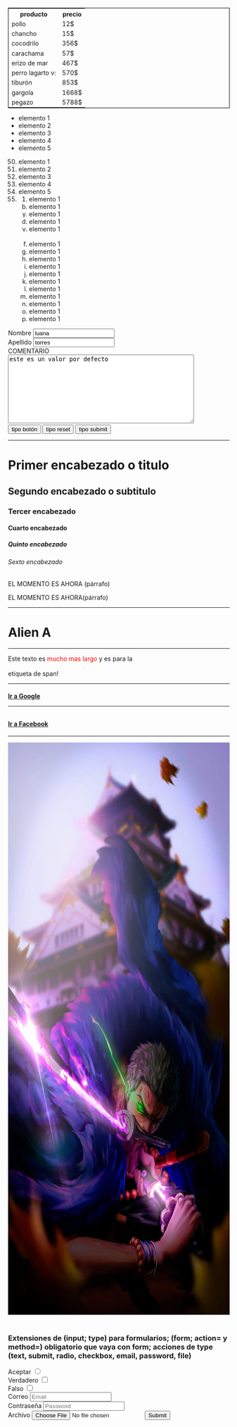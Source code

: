 <!DOCTYPE html>
<html>
<head>
    <title>mi primera web</title>
<head>
<body>
<table style="border: 1px solid black;">
<tr>
   <th>producto</th>
   <th>precio</th>
</tr>
<tr>
   <td>pollo</td>
   <td>12$</td>
</tr>
<tr>
   <td>chancho</td>
   <td>15$</td>
</tr>
<tr>
   <td>cocodrilo</td>
   <td>356$</td>
</tr>
<tr>
   <td>carachama</td>
   <td>57$</td>
</tr>
<tr>
   <td>erizo de mar</td>
   <td>467$</td>
</tr>
<tr>
   <td>perro lagarto v:</td>
   <td>570$</td>
</tr>
<tr>
   <td>tiburón</td>
   <td>853$</td>
</tr>
<tr>
   <td>gargola</td>
   <td>1668$</td>
</tr>
<tr>
   <td>pegazo</td>
   <td>5788$</td>
</tr>
</table>
<!--ul es lista no ordenada-->
  <ul>
    <li>elemento 1</li>
    <li>elemento 2</li>
    <li>elemento 3</li>
    <li>elemento 4</li>
    <li>elemento 5</li>
  </ul>
<!--ul es lista ordenada-->
  <ol>
    <li value="50">elemento 1</li>
    <li>elemento 2</li>
    <li>elemento 3</li>
    <li>elemento 4</li>
    <li>elemento 5</li>
    <li>
     <ol>
       <li>elemento 1</li>
       <li style="list-style-type: lower-alpha;">elemento 1</li>
       <li style="list-style-type: lower-greek;">elemento 1</li>
       <li style="list-style-type: lower-latin;">elemento 1</li>
       <li style="list-style-type: lower-roman;">elemento 1</li><br>
       <li style="list-style-type: lower-alpha;">elemento 1</li>
       <li style="list-style-type: lower-alpha;">elemento 1</li>       
       <li style="list-style-type: lower-alpha;">elemento 1</li>
       <li style="list-style-type: lower-alpha;">elemento 1</li>
       <li style="list-style-type: lower-alpha;">elemento 1</li>       
       <li style="list-style-type: lower-alpha;">elemento 1</li>
       <li style="list-style-type: lower-alpha;">elemento 1</li>
       <li style="list-style-type: lower-alpha;">elemento 1</li>
       <li style="list-style-type: lower-alpha;">elemento 1</li>
       <li style="list-style-type: lower-alpha;">elemento 1</li>
       <li style="list-style-type: lower-alpha;">elemento 1</li>
     </ol>
    </li>
  </ol>
    <form action="/formulario.php" method="POST">
    <label for="Nombre">Nombre</label>
    <input value="luana" type="text" id="Nombre" name="nombre" placeholder="Nombre"/>
      <br>
    <label for="Apellido">Apellido</label>
    <input value="torres" type="text" id="apellido" name="apellido" placeholder="Apellido"/>
    <br>
    <label for="comentario">COMENTARIO</label><br>
    <textarea cols="50" rows="10" id="comentario" placeholder="comentario" name="comentario">este es un valor por defecto</textarea>
    <br>
    <button type="button">tipo botón</button>
    <button type="reset">tipo reset</button>
    <button type="submit">tipo submit</button>
    </form>
    <hr>
    <h1>Primer encabezado o titulo</h1>
    <h2>Segundo encabezado o subtitulo</h2>
    <h3>Tercer encabezado</h3>
    <h4>Cuarto encabezado</h4>
    <h5>Quinto encabezado</h5>
    <h6>Sexto encabezado</h6>
    <p>EL MOMENTO ES AHORA (párrafo)</p>
    <p>EL MOMENTO ES AHORA(párrafo)</p>
    <hr>
    <h1>Alien A</h1>
    <hr>
    <p>
    Este texto es<span style="color: red"> mucho mas largo</span> y es para la<br><br> etiqueta de span!
    </p>
    <!--Este texto es un COMENTARIO y nova aparecer en el explorador-->
    <hr>
     <h4>
    <a href="https://www.google.com.pe">Ir a Google</a>
    <br>
    <hr>
    <br>
    <a target="_blank" href="https://www.facebook.com">Ir a Facebook</a>
     </h4>
    <hr>
    <img src="img/zoro.jpg" alt="zoro roronoa" height="1300">
    <br>
    <br>
   <h3> Extensiones de (input; type) para formularios; (form; action= y method=) obligatorio que vaya con form; acciones de type (text, submit, radio, checkbox, email, password, file) </h3>
    <form>
    <label for="radio">Aceptar</label>
    <input type="radio"/>
      <br>
    <label for="checkbox">Verdadero<label/>
    <input type="checkbox"/><br>
    <label for="checkbox">Falso<label/>
    <input type="checkbox">
   <br>
    <label for="Email">Correo</label>
    <input type="email" id="email" name="Email" placeholder="Email"/>
      <br>
    <label for="Password">Contraseña</label>
    <input type="password" id="password" name="password" placeholder="Password"/>
      <br>
    <label for="file">Archivo</label>
    <input type="file">
    <input type="submit"/> 
    <br>
    </form>
</body>
</html